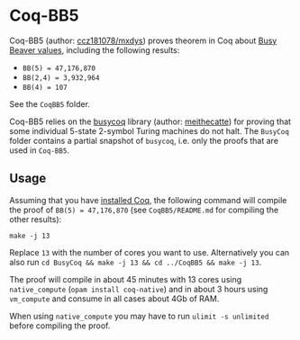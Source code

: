 # Coq-BB5

Coq-BB5 (author: [ccz181078/mxdys](https://github.com/ccz181078)) proves theorem in Coq about [Busy Beaver values](https://wiki.bbchallenge.org/wiki/Main_Page), including the following results:

- `BB(5) = 47,176,870`
- `BB(2,4) = 3,932,964`
- `BB(4) = 107`

See the `CoqBB5` folder.

Coq-BB5 relies on the [busycoq](https://github.com/meithecatte/busycoq/tree/333695b79707189d49f5e560a55c3ab8dda1cdc6) library (author: [meithecatte](https://github.com/meithecatte)) for proving that some individual 5-state 2-symbol Turing machines do not halt. The `BusyCoq` folder contains a partial snapshot of `busycoq`, i.e. only the proofs that are used in `Coq-BB5`.

## Usage

Assuming that you have [installed Coq](https://github.com/coq/coq/blob/master/INSTALL.md), the following command will compile the proof of `BB(5) = 47,176,870` (see `CoqBB5/README.md` for compiling the other results):

```
make -j 13
```

Replace `13` with the number of cores you want to use. Alternatively you can also run `cd BusyCoq && make -j 13 && cd ../CoqBB5 && make -j 13`.

The proof will compile in about 45 minutes with 13 cores using `native_compute` (`opam install coq-native`) and in about 3 hours using `vm_compute` and consume in all cases about 4Gb of RAM.

When using `native_compute` you may have to run `ulimit -s unlimited` before compiling the proof.